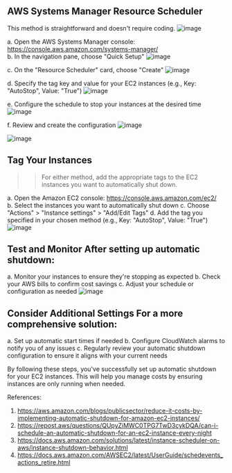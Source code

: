 ## AWS Systems Manager Resource Scheduler 
This method is straightforward and doesn't require coding.
![image](https://github.com/user-attachments/assets/b6eadf87-714e-4494-b4df-720a69e6f2da)

a. Open the AWS Systems Manager console: https://console.aws.amazon.com/systems-manager/  
b. In the navigation pane, choose "Quick Setup" 
![image](https://github.com/user-attachments/assets/c6f0b3a3-5b66-4b4b-a451-88ca5ca40e45)

c. On the "Resource Scheduler" card, choose "Create" 
![image](https://github.com/user-attachments/assets/8c534e80-bd94-4fa8-869a-f82293527b7c)

d. Specify the tag key and value for your EC2 instances (e.g., Key: "AutoStop", Value: "True") 
![image](https://github.com/user-attachments/assets/15dec594-ddac-44ef-aff5-b18ad8e3e224)

e. Configure the schedule to stop your instances at the desired time 
![image](https://github.com/user-attachments/assets/d14ef6fc-cde5-4759-beca-394c22ca91ab)

f. Review and create the configuration
![image](https://github.com/user-attachments/assets/c7d66b74-f333-40b0-ba0e-b346c8f91275)

![image](https://github.com/user-attachments/assets/77358c98-e05e-437c-8f5f-92b05a979068)



## Tag Your Instances
>>For either method, add the appropriate tags to the EC2 instances you want to automatically shut down.

a. Open the Amazon EC2 console: https://console.aws.amazon.com/ec2/  
b. Select the instances you want to automatically shut down c. Choose "Actions" > "Instance settings" > "Add/Edit Tags" 
d. Add the tag you specified in your chosen method (e.g., Key: "AutoStop", Value: "True")
![image](https://github.com/user-attachments/assets/1db1ef38-dba7-434d-b699-6bab79d2731b)


## Test and Monitor After setting up automatic shutdown:

a. Monitor your instances to ensure they're stopping as expected 
b. Check your AWS bills to confirm cost savings 
c. Adjust your schedule or configuration as needed
![image](https://github.com/user-attachments/assets/a52d68ed-1bdb-481f-9bc8-64c3cf4470f0)


## Consider Additional Settings For a more comprehensive solution:

a. Set up automatic start times if needed 
b. Configure CloudWatch alarms to notify you of any issues 
c. Regularly review your automatic shutdown configuration to ensure it aligns with your current needs

By following these steps, you've successfully set up automatic shutdown for your EC2 instances. This will help you manage costs by ensuring instances are only running when needed.

References: 
1. https://aws.amazon.com/blogs/publicsector/reduce-it-costs-by-implementing-automatic-shutdown-for-amazon-ec2-instances/
2. https://repost.aws/questions/QUpyZiMWC0TPG7TwD3cykDQA/can-i-schedule-an-automatic-shutdown-for-an-ec2-instance-every-night
3. https://docs.aws.amazon.com/solutions/latest/instance-scheduler-on-aws/instance-shutdown-behavior.html
4. https://docs.aws.amazon.com/AWSEC2/latest/UserGuide/schedevents_actions_retire.html
